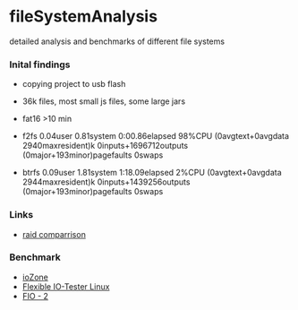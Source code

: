 # fileSystemAnalysis
detailed analysis and benchmarks of different file systems

### Inital findings
- copying project to usb flash
- 36k files, most small js files, some large jars

- fat16 >10 min

- f2fs 
0.04user 0.81system 0:00.86elapsed 98%CPU (0avgtext+0avgdata 2940maxresident)k
0inputs+1696712outputs (0major+193minor)pagefaults 0swaps

- btrfs 
0.09user 1.81system 1:18.09elapsed 2%CPU (0avgtext+0avgdata 2944maxresident)k
0inputs+1439256outputs (0major+193minor)pagefaults 0swaps

### Links

- [raid comparrison](https://www.phoronix.com/scan.php?page=article&item=linux_raid_fs4&num=5)

### Benchmark
- [ioZone](http://www.iozone.org)
- [Flexible IO-Tester Linux](https://support.binarylane.com.au/support/solutions/articles/1000055889-how-to-benchmark-disk-i-o)
- [FIO - 2](https://www.thomas-krenn.com/de/wiki/Fio_Grundlagen)



